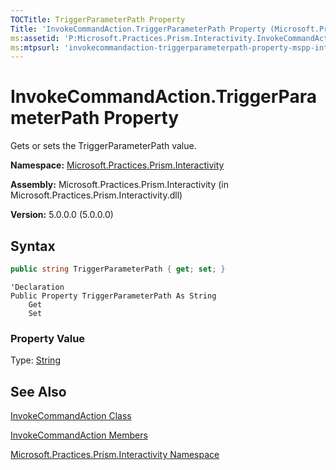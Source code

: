 ```yaml
---
TOCTitle: TriggerParameterPath Property
Title: 'InvokeCommandAction.TriggerParameterPath Property (Microsoft.Practices.Prism.Interactivity)'
ms:assetid: 'P:Microsoft.Practices.Prism.Interactivity.InvokeCommandAction.TriggerParameterPath'
ms:mtpsurl: 'invokecommandaction-triggerparameterpath-property-mspp-interactivity.md'
---
```


# InvokeCommandAction.TriggerParameterPath Property

Gets or sets the TriggerParameterPath value. 

**Namespace:** [Microsoft.Practices.Prism.Interactivity](/patterns-practices/reference/mspp-interactivity-namespace)

**Assembly:** Microsoft.Practices.Prism.Interactivity (in Microsoft.Practices.Prism.Interactivity.dll)

**Version:** 5.0.0.0 (5.0.0.0)

## Syntax

```C#
public string TriggerParameterPath { get; set; }
```

```VB
'Declaration
Public Property TriggerParameterPath As String
	Get
	Set
```

### Property Value

Type: [String](http://msdn.microsoft.com/en-us/library/s1wwdcbf)

## See Also 

[InvokeCommandAction Class](/patterns-practices/reference/invokecommandaction-class-mspp-interactivity)

[InvokeCommandAction Members](/patterns-practices/reference/invokecommandaction-members-mspp-interactivity)

[Microsoft.Practices.Prism.Interactivity Namespace](/patterns-practices/reference/mspp-interactivity-namespace)
